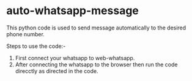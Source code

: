 # auto-whatsapp-message
This python code is used to send message automatically to the desired phone number.

Steps to use the code:-

1) First connect your whatsapp to web-whatsapp.
2) After connecting the whatsapp to the browser then run the code direcctly as directed in the code.
